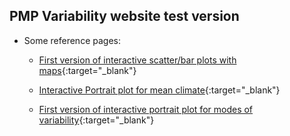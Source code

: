 ## PMP Variability website test version

- Some reference pages:

  - [First version of interactive scatter/bar plots with maps](https://oceanonly.llnl.gov/durack1/dump/170725_JiwooLee/variability_mode/scripts_v1.0/results_v1.2_bookmark/simple_viewer/home.html){:target="_blank"}

  - [Interactive Portrait plot for mean climate](https://oceanonly.llnl.gov/gleckler1/pptest/clickable_portrait_3.html){:target="_blank"}
 
  - [First version of interactive portrait plot for modes of variability](https://oceanonly.llnl.gov/doutriaux1/HTML/clickable_map.html){:target="_blank"}
